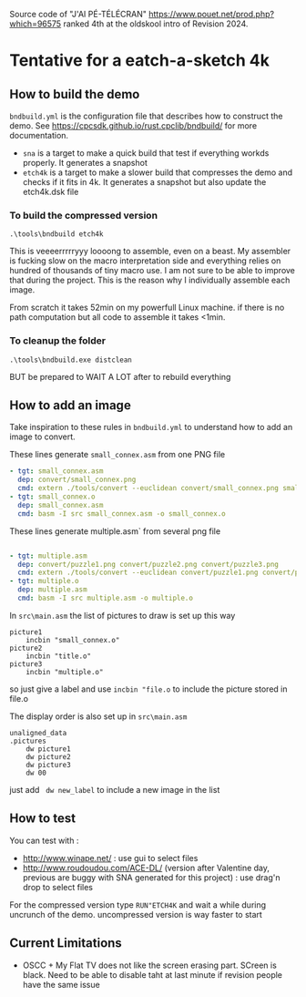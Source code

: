 Source code of "J'AI PÉ-TÉLÉCRAN" <https://www.pouet.net/prod.php?which=96575> ranked 4th at the oldskool intro of Revision 2024.

# Tentative for a eatch-a-sketch 4k

## How to build the demo

`bndbuild.yml` is the configuration file that describes how to construct the demo. See <https://cpcsdk.github.io/rust.cpclib/bndbuild/> for more documentation.

- `sna` is a target to make a quick build that test if everything workds properly. It generates a snapshot
- `etch4k` is a target to make a slower build that compresses the demo and checks if it fits in 4k. It generates a snapshot but also update the etch4k.dsk file


### To build the compressed version

```
.\tools\bndbuild etch4k
```

This is veeeerrrrryyy loooong to assemble, even on a beast.
My assembler is fucking slow on the macro interpretation side and everything relies on hundred of thousands of tiny macro use. 
I am not sure to be able to improve that during the project.
This is the reason why I individually assemble each image.


From scratch it takes 52min on my powerfull Linux machine.
if there is no path computation but all code to assemble it takes <1min.

### To cleanup the folder

```
.\tools\bndbuild.exe distclean
```

BUT be prepared to WAIT A LOT after to rebuild everything

## How to add  an image

Take inspiration to these rules in `bndbuild.yml` to understand how to add an image to convert.

These lines generate `small_connex.asm` from one PNG file

```yaml
- tgt: small_connex.asm
  dep: convert/small_connex.png
  cmd: extern ./tools/convert --euclidean convert/small_connex.png small_connex.asm
- tgt: small_connex.o
  dep: small_connex.asm
  cmd: basm -I src small_connex.asm -o small_connex.o
```


These lines generate  multiple.asm` from several png file

```yaml

- tgt: multiple.asm
  dep: convert/puzzle1.png convert/puzzle2.png convert/puzzle3.png
  cmd: extern ./tools/convert --euclidean convert/puzzle1.png convert/puzzle2.png convert/puzzle3.png multiple.asm
- tgt: multiple.o
  dep: multiple.asm
  cmd: basm -I src multiple.asm -o multiple.o
```


In `src\main.asm` the list of pictures to draw is set up this way

```z80
picture1
	incbin "small_connex.o"
picture2
	incbin "title.o"
picture3
	incbin "multiple.o"
```
so just give a label and use `incbin "file.o` to include the picture stored in file.o

The display order is also set up in  `src\main.asm` 

```z80
unaligned_data
.pictures
	dw picture1
	dw picture2
	dw picture3
	dw 00
```

just add ` dw new_label` to include a new image in the list

## How to test

You can test with :
- http://www.winape.net/ : use gui to select files
- http://www.roudoudou.com/ACE-DL/ (version after Valentine day, previous are buggy with SNA generated for this project) : use drag'n drop to select files

For the compressed version type `RUN"ETCH4K` and wait a while during uncrunch of the demo.
uncompressed version is way faster to start


## Current Limitations

- OSCC + My Flat TV does not like the screen erasing part. SCreen is black. Need to be able to disable taht at last minute if revision people have the same issue
